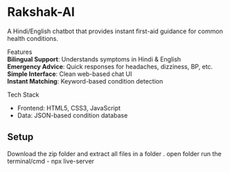 # Rakshak-AI
A Hindi/English chatbot that provides instant first-aid guidance for common health conditions.


Features  
  **Bilingual Support**: Understands symptoms in Hindi & English  
  **Emergency Advice**: Quick responses for headaches, dizziness, BP, etc.  
  **Simple Interface**: Clean web-based chat UI  
  **Instant Matching**: Keyword-based condition detection  

Tech Stack  
- Frontend: HTML5, CSS3, JavaScript  
- Data: JSON-based condition database  

## Setup  
Download the zip folder and extract all files in a folder .
       open folder run the terminal/cmd - npx live-server
